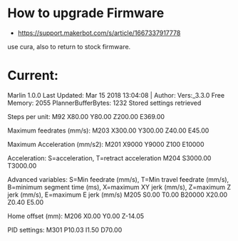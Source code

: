 # How to upgrade Firmware
- https://support.makerbot.com/s/article/1667337917778

use cura, also to return to stock firmware.


# Current:

Marlin 1.0.0
Last Updated: Mar 15 2018 13:04:08 | Author: Vers:_3.3.0
Free Memory: 2055  PlannerBufferBytes: 1232
Stored settings retrieved

Steps per unit:
M92 X80.00 Y80.00 Z200.00 E369.00

Maximum feedrates (mm/s):
M203 X300.00 Y300.00 Z40.00 E45.00

Maximum Acceleration (mm/s2):
M201 X9000 Y9000 Z100 E10000

Acceleration: S=acceleration, T=retract acceleration
M204 S3000.00 T3000.00

Advanced variables: S=Min feedrate (mm/s), T=Min travel feedrate (mm/s), B=minimum segment time (ms), X=maximum XY jerk (mm/s),  Z=maximum Z jerk (mm/s),  E=maximum E jerk (mm/s)
M205 S0.00 T0.00 B20000 X20.00 Z0.40 E5.00

Home offset (mm):
M206 X0.00 Y0.00 Z-14.05

PID settings:
M301 P10.03 I1.50 D70.00


